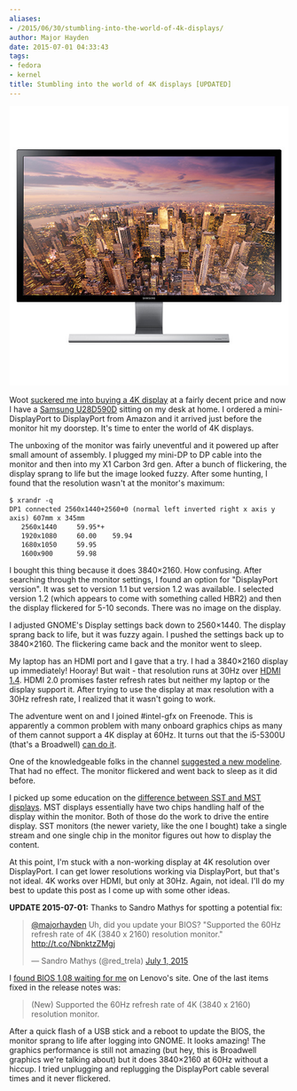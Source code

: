 ```yaml
---
aliases:
- /2015/06/30/stumbling-into-the-world-of-4k-displays/
author: Major Hayden
date: 2015-07-01 04:33:43
tags:
- fedora
- kernel
title: Stumbling into the world of 4K displays [UPDATED]
---
```


![1]

Woot [suckered me into buying a 4K display][2] at a fairly decent price and now I have a [Samsung U28D590D][3] sitting on my desk at home. I ordered a mini-DisplayPort to DisplayPort from Amazon and it arrived just before the monitor hit my doorstep. It's time to enter the world of 4K displays.

The unboxing of the monitor was fairly uneventful and it powered up after small amount of assembly. I plugged my mini-DP to DP cable into the monitor and then into my X1 Carbon 3rd gen. After a bunch of flickering, the display sprang to life but the image looked fuzzy. After some hunting, I found that the resolution wasn't at the monitor's maximum:

```
$ xrandr -q
DP1 connected 2560x1440+2560+0 (normal left inverted right x axis y axis) 607mm x 345mm
   2560x1440     59.95*+
   1920x1080     60.00    59.94
   1680x1050     59.95
   1600x900      59.98
```


I bought this thing because it does 3840&#215;2160. How confusing. After searching through the monitor settings, I found an option for "DisplayPort version". It was set to version 1.1 but version 1.2 was available. I selected version 1.2 (which appears to come with something called HBR2) and then the display flickered for 5-10 seconds. There was no image on the display.

I adjusted GNOME's Display settings back down to 2560&#215;1440. The display sprang back to life, but it was fuzzy again. I pushed the settings back up to 3840&#215;2160. The flickering came back and the monitor went to sleep.

My laptop has an HDMI port and I gave that a try. I had a 3840&#215;2160 display up immediately! Hooray! But wait - that resolution runs at 30Hz over [HDMI 1.4][4]. HDMI 2.0 promises faster refresh rates but neither my laptop or the display support it. After trying to use the display at max resolution with a 30Hz refresh rate, I realized that it wasn't going to work.

The adventure went on and I joined #intel-gfx on Freenode. This is apparently a common problem with many onboard graphics chips as many of them cannot support a 4K display at 60Hz. It turns out that the i5-5300U (that's a Broadwell) [can do it][5].

One of the knowledgeable folks in the channel [suggested a new modeline][6]. That had no effect. The monitor flickered and went back to sleep as it did before.

I picked up some education on the [difference between SST and MST displays][7]. MST displays essentially have two chips handling half of the display within the monitor. Both of those do the work to drive the entire display. SST monitors (the newer variety, like the one I bought) take a single stream and one single chip in the monitor figures out how to display the content.

At this point, I'm stuck with a non-working display at 4K resolution over DisplayPort. I can get lower resolutions working via DisplayPort, but that's not ideal. 4K works over HDMI, but only at 30Hz. Again, not ideal. I'll do my best to update this post as I come up with some other ideas.

**UPDATE 2015-07-01:** Thanks to Sandro Mathys for spotting a potential fix:

<blockquote class="twitter-tweet tw-align-center" width="500">
  <p lang="en" dir="ltr">
    <a href="https://twitter.com/majorhayden">@majorhayden</a> Uh, did you update your BIOS? "Supported the 60Hz refresh rate of 4K (3840 x 2160) resolution monitor." <a href="http://t.co/NbnktzZMgj">http://t.co/NbnktzZMgj</a>
  </p>

  <p>
    &mdash; Sandro Mathys (@red_trela) <a href="https://twitter.com/red_trela/status/616243412216496128">July 1, 2015</a>
  </p>
</blockquote>



I [found BIOS 1.08 waiting for me][8] on Lenovo's site. One of the last items fixed in the release notes was:

> (New) Supported the 60Hz refresh rate of 4K (3840 x 2160) resolution monitor.

After a quick flash of a USB stick and a reboot to update the BIOS, the monitor sprang to life after logging into GNOME. It looks amazing! The graphics performance is still not amazing (but hey, this is Broadwell graphics we're talking about) but it does 3840&#215;2160 at 60Hz without a hiccup. I tried unplugging and replugging the DisplayPort cable several times and it never flickered.

 [1]: /wp-content/uploads/2015/06/U28D590D_display.jpg
 [2]: http://www.woot.com/offers/samsung-28-4k-led-backlit-monitor-22
 [3]: http://www.samsung.com/us/computer/monitors/LU28D590DS/ZA
 [4]: https://en.wikipedia.org/wiki/HDMI#Version_1.4
 [5]: http://ark.intel.com/products/85213/Intel-Core-i5-5300U-Processor-3M-Cache-up-to-2_90-GHz
 [6]: https://gist.github.com/ValdikSS/175f0f89d40b8689c0eb
 [7]: https://community.amd.com/community/gaming/blog/2015/05/12/celebrating-a-new-generation-of-ultrahd-displays
 [8]: http://support.lenovo.com/us/en/products/laptops-and-netbooks/thinkpad-x-series-laptops/thinkpad-x1-carbon-20bs-20bt/downloads/DS101953